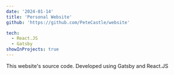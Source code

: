 ```yaml
---
date: '2024-01-14'
title: 'Personal Website'
github: 'https://github.com/PeteCastle/website'

tech:
  - React.JS
  - Gatsby
showInProjects: true
---
```


This website's source code.  Developed using Gatsby and React.JS